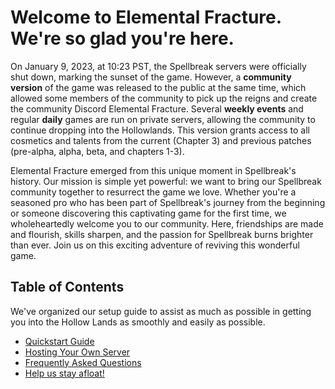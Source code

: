 # Welcome to Elemental Fracture. We're so glad you're here.

On January 9, 2023, at 10:23 PST, the Spellbreak servers were officially shut down, marking the sunset of the game. However, a **community version** of the game was released to the public at the same time, which allowed some members of the community to pick up the reigns and create the community Discord Elemental Fracture. Several **weekly events** and regular **daily** games are run on private servers, allowing the community to continue dropping into the Hollowlands. This version grants access to all cosmetics and talents from the current (Chapter 3) and previous patches (pre-alpha, alpha, beta, and chapters 1-3).

Elemental Fracture emerged from this unique moment in Spellbreak's history. Our mission is simple yet powerful: we want to bring our Spellbreak community together to resurrect the game we love. Whether you're a seasoned pro who has been part of Spellbreak's journey from the beginning or someone discovering this captivating game for the first time, we wholeheartedly welcome you to our community. Here, friendships are made and flourish, skills sharpen, and the passion for Spellbreak burns brighter than ever. Join us on this exciting adventure of reviving this wonderful game.

## Table of Contents
We've organized our setup guide to assist as much as possible in getting you into the Hollow Lands as smoothly and easily as possible.
- [Quickstart Guide](guide.md)
- [Hosting Your Own Server](hosting.md)
- [Frequently Asked Questions](faq.md)
- [Help us stay afloat!](support.md)
